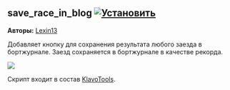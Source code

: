 ## save_race_in_blog [![Установить](http://s43.radikal.ru/i101/1406/15/25aa0cc99cf2.png)](https://github.com/voidmain02/KgScripts/raw/master/scripts/save_race_in_blog.user.js)
**Авторы:** [Lexin13](http://klavogonki.ru/u/#/148447/)

Добавляет кнопку для сохранения результата любого заезда в бортжурнале. Заезд сохраняется в бортжурнале в качестве рекорда.

![](http://s57.radikal.ru/i158/1406/09/a7f9a8ded8d4.png)

Скрипт входит в состав [KlavoTools](https://chrome.google.com/webstore/detail/klavotools/gjfkpldhfcknofacejmlahofmcmhgpic).
